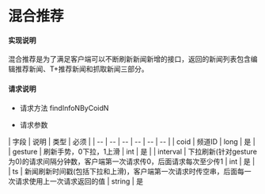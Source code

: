 # 混合推荐

#### **实现说明**  

混合推荐是为了满足客户端可以不断刷新新闻新增的接口，返回的新闻列表包含编辑推荐新闻、T+推荐新闻和抓取新闻三部分。

#### **请求说明**

* 请求方法 findInfoNByCoidN

* 请求参数

| 字段 | 说明 | 类型 | 必须 |
| -- | -- | -- | -- | -- | -- |
| coid | 频道ID | long | 是 |
| gesture | 刷新手势，0下拉，1上滑 | int | 是 |
| interval | 下拉刷新(针对gesture为0)的请求间隔分钟数，客户端第一次请求传0，后面请求每次至少传1 | int  | 是 | 
| ts | 新闻刷新时间戳(包括下拉和上滑)，客户端第一次请求时传空串，后面每一次请求使用上一次请求返回的值 | string | 是



